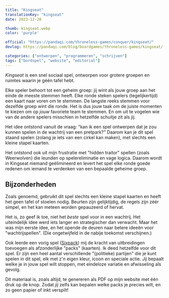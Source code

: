 ```yaml
---
title: "Kingseat"
translationKey: "kingseat"
date: 2023-12-20

thumb: kingseat.webp
color: 'purple'

official: "https://pandaqi.com/throneless-games/conquer/kingseat/"
devlog: https://pandaqi.com/blog/boardgames/throneless-games/kingseat/

categories: ["ontwerpen", "programmeren", "schrijven"]
tags: ["bordspel", "website", "editorial"]
---
```


_Kingseat_ is een snel sociaal spel, ontworpen voor grotere groepen en ruimtes waarin je géén tafel hebt.

Elke speler behoort tot een geheim groep: jij wint als jouw groep aan het einde de meeste stemmen heeft. Elke ronde steken spelers (tegelijkertijd) een kaart naar voren om te stemmen. De langste reeks stemmen voor dezelfde groep wint die ronde. Het is dus jouw taak om de juiste momenten te kiezen om op _jouw_ favoriete team te stemmen. En om uit te vogelen wie van de andere spelers misschien in hetzelfde schuitje zit als jij.

Het idee ontstond vanuit de vraag: "kan ik een spel ontwerpen dat je zou kunnen spelen in de wachtrij van een pretpark?" Daarom kan je dit spel staand spelen (zolang je iets van een cirkel kan maken), met slechts een kleine stapel kaarten.

Het ontstond ook uit mijn frustratie met "hidden traitor" spellen (zoals Weerwolven) die leunden op spelereliminatie en vage logica. Daarom wordt in Kingseat niemand geëlimineerd en levert het spel elke ronde goede redenen om iemand te verdenken van een bepaalde geheime groep.

## Bijzonderheden

Zoals genoemd, gebruikt dit spel slechts een kleine stapel kaarten en heeft het geen tafel of stoelen nodig. Beurten zijn gelijktijdig, de regels zijn zéér simpel, en het kan meteen worden gepauzeerd of hervat.

Het is, zo geef ik toe, niet het _beste_ spel voor in een wachtrij. Het uiteindelijk idee werd iets langer en strategischer dan verwacht. Maar het was mijn eerste idee, en het opende de deuren naar betere ideeën voor "wachtrijspellen". (Die ongetwijfeld in de nabije toekomst verschijnen.)

Ook leerde een vorig spel ([Sixpack](nl/ontwerpen/bordspel/sixpack)) mij de kracht van uitbreidingen toevoegen als afzonderlijke "packs" (kaarten). Ik deed hetzelfde voor dit spel. Er zijn een heel aantal verschillende "(politieke) partijen" die je kunt spelen in dit spel, elk met z'n eigen kleur, icoon en speciale actie. _Jij_ bepaalt welke je in jouw spel wilt stoppen, met eindeloze variatie en afwisseling als gevolg.

Dit materiaal is, zoals altijd, te genereren als PDF op mijn website met één druk op de knop. Zodat _jij_ zelfs kan bepalen welke packs je precies wilt, en zo geen papier of inkt verspilt!